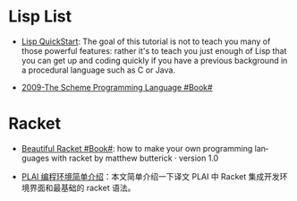  


# Lisp List

- [Lisp QuickStart](http://cs.gmu.edu/~sean/lisp/LispTutorial.html): The goal of this tutorial is not to teach you many of those powerful features: rather it's to teach you just enough of Lisp that you can get up and coding quickly if you have a previous background in a procedural language such as C or Java.

- [2009-The Scheme Programming Language #Book#](http://www.scheme.com/tspl4/)

# Racket

- [Beautiful Racket #Book#](http://beautifulracket.com/): how to make your own pro­gram­ming lan­guages with racket by matthew but­t­er­ick · ver­sion 1.0

- [PLAI 编程环境简单介绍](https://zhuanlan.zhihu.com/p/24634895)：本文简单介绍一下译文 PLAI 中 Racket 集成开发环境界面和最基础的 racket 语法。
